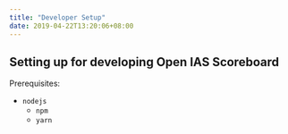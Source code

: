 ```yaml
---
title: "Developer Setup"
date: 2019-04-22T13:20:06+08:00
---
```


## Setting up for developing Open IAS Scoreboard

Prerequisites:

- `nodejs`
    - `npm`
    - `yarn`
